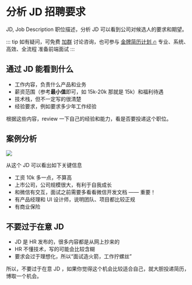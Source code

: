 # 分析 JD 招聘要求

JD, Job Description 职位描述，分析 JD 可以看到公司对候选人的要求和期望。

::: tip
如有疑问，可免费 [加群](https://github.com/mianshipai/mianshipai-web/issues/1) 讨论咨询，也可参与 [金牌简历计划 🔥](/docs/services/1v1.md) 专业、系统、高效、全流程 准备前端面试
:::

## 通过 JD 能看到什么

- 工作内容，负责什么产品和业务
- 薪资范围（参考**最小值**即可，如 15k-20k 那就是 15k）和福利待遇
- 技术栈，但不一定写的很清楚
- 经验要求，例如要求多少年工作经验

根据这些内容，review 一下自己的经验和能力，看是否要投递这个职位。

## 案例分析

![](../imgs/jd.png)

从这个 JD 可以看出如下关键信息

- 工资 10k 多一点，不算高
- 上市公司，公司规模很大，有利于自我成长
- 和微信有交互，面试之前需要多看看微信开发文档 —— 重要！
- 有产品经理和 UI 设计师，说明团队、项目都比较正规
- 有商业保险

## 不要过于在意 JD

- JD 是 HR 发布的，很多内容都是从网上抄来的
- HR 不懂技术，写的可能会比较含糊
- 要求会过于理想化，所以“面试造火箭，工作拧螺丝”

所以，不要过于在意 JD ，如果你觉得这个机会比较适合自己，就大胆投递简历，博取一个机会。
